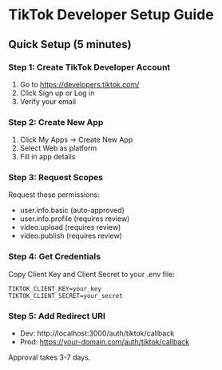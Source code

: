 # TikTok Developer Setup Guide

## Quick Setup (5 minutes)

### Step 1: Create TikTok Developer Account
1. Go to https://developers.tiktok.com/
2. Click Sign up or Log in
3. Verify your email

### Step 2: Create New App
1. Click My Apps → Create New App
2. Select Web as platform
3. Fill in app details

### Step 3: Request Scopes
Request these permissions:
- user.info.basic (auto-approved)
- user.info.profile (requires review)
- video.upload (requires review)
- video.publish (requires review)

### Step 4: Get Credentials
Copy Client Key and Client Secret to your .env file:

```
TIKTOK_CLIENT_KEY=your_key
TIKTOK_CLIENT_SECRET=your_secret
```

### Step 5: Add Redirect URI
- Dev: http://localhost:3000/auth/tiktok/callback
- Prod: https://your-domain.com/auth/tiktok/callback

Approval takes 3-7 days.
